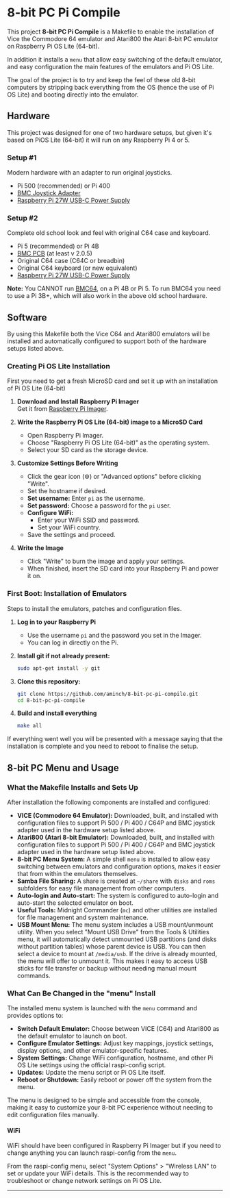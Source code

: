 # 8-bit PC Pi Compile

This project **8-bit PC Pi Compile** is a Makefile to enable the installation of Vice the Commodore 64 emulator and Atari800 the Atari 8-bit PC emulator on Raspberry Pi OS Lite (64-bit). 

In addition it installs a `menu` that allow easy switching of the default emulator, and easy configuration the main features of the emulators and Pi OS Lite.

The goal of the project is to try and keep the feel of these old 8-bit computers by stripping back everything from the OS (hence the use of Pi OS Lite) and booting directly into the emulator.

## Hardware

This project was designed for one of two hardware setups, but given it's based on PiOS Lite (64-bit) it will run on any Raspberry Pi 4 or 5. 

### Setup #1

Modern hardware with an adapter to run original joysticks.

 * Pi 500 (recommended) or Pi 400
 * [BMC Joystick Adapter](https://github.com/aminch/bmc-joy-pcb)
 * [Raspberry Pi 27W USB-C Power Supply](https://www.raspberrypi.com/products/27w-power-supply/)

### Setup #2

Complete old school look and feel with original C64 case and keyboard.  

 * Pi 5 (recommended) or Pi 4B
 * [BMC PCB](https://github.com/aminch/bmc64-pcb) (at least v 2.0.5)
 * Original C64 case (C64C or breadbin)
 * Original C64 keyboard (or new equivalent)
 * [Raspberry Pi 27W USB-C Power Supply](https://www.raspberrypi.com/products/27w-power-supply/)

 **Note:** You CANNOT run [BMC64](https://accentual.com/bmc64/), on a Pi 4B or Pi 5. To run BMC64 you need to use a Pi 3B+, which will also work in the above old school hardware.

## Software

By using this Makefile both the Vice C64 and Atari800 emulators will be installed and automatically configured to support both of the hardware setups listed above.

### Creating Pi OS Lite Installation

First you need to get a fresh MicroSD card and set it up with an installation of Pi OS Lite (64-bit)

1. **Download and Install Raspberry Pi Imager**  
   Get it from [Raspberry Pi Imager](https://www.raspberrypi.com/software/).

2. **Write the Raspberry Pi OS Lite (64-bit) image to a MicroSD Card**  
   - Open Raspberry Pi Imager.
   - Choose "Raspberry Pi OS Lite (64-bit)" as the operating system.
   - Select your SD card as the storage device.

3. **Customize Settings Before Writing**  
   - Click the gear icon (⚙️) or "Advanced options" before clicking "Write".
   - Set the hostname if desired.
   - **Set username:** Enter `pi` as the username.
   - **Set password:** Choose a password for the `pi` user.
   - **Configure WiFi:**  
     - Enter your WiFi SSID and password.
     - Set your WiFi country.
   - Save the settings and proceed.

4. **Write the Image**  
   - Click "Write" to burn the image and apply your settings.
   - When finished, insert the SD card into your Raspberry Pi and power it on.

### First Boot: Installation of Emulators

Steps to install the emulators, patches and configuration files.

1. **Log in to your Raspberry Pi**  
   - Use the username `pi` and the password you set in the Imager.
   - You can log in directly on the Pi.

2. **Install git if not already present:**
   ```bash
   sudo apt-get install -y git
   ```
3. **Clone this repository:**
    ```bash
    git clone https://github.com/aminch/8-bit-pc-pi-compile.git
    cd 8-bit-pc-pi-compile
    ```
4. **Build and install everything**
    ```bash
    make all
    ```

If everything went well you will be presented with a message saying that the installation is complete and you need to reboot to finalise the setup.

## 8-bit PC Menu and Usage

### What the Makefile Installs and Sets Up

After installation the following components are installed and configured:

- **VICE (Commodore 64 Emulator):** Downloaded, built, and installed with configuration files to support Pi 500 / Pi 400 / C64P and BMC joystick adapter used in the hardware setup listed above.
- **Atari800 (Atari 8-bit Emulator):** Downloaded, built, and installed with configuration files to support Pi 500 / Pi 400 / C64P and BMC joystick adapter used in the hardware setup listed above.
- **8-bit PC Menu System:** A simple shell `menu` is installed to allow easy switching between emulators and configuration options, makes it easier that from within the emulators themselves. 
- **Samba File Sharing:** A share is created at `~/share` with `disks` and `roms` subfolders for easy file management from other computers.
- **Auto-login and Auto-start:** The system is configured to auto-login and auto-start the selected emulator on boot.
- **Useful Tools:** Midnight Commander (`mc`) and other utilities are installed for file management and system maintenance.
- **USB Mount Menu:** The menu system includes a USB mount/unmount utility. When you select "Mount USB Drive" from the Tools & Utilities menu, it will automatically detect unmounted USB partitions (and disks without partition tables) whose parent device is USB. You can then select a device to mount at `/media/usb`. If the drive is already mounted, the menu will offer to unmount it. This makes it easy to access USB sticks for file transfer or backup without needing manual mount commands.

### What Can Be Changed in the "menu" Install

The installed menu system is launched with the `menu`  command and provides options to:

- **Switch Default Emulator:** Choose between VICE (C64) and Atari800 as the default emulator to launch on boot.
- **Configure Emulator Settings:** Adjust key mappings, joystick settings, display options, and other emulator-specific features.
- **System Settings:** Change WiFi configuration, hostname, and other Pi OS Lite settings using the official raspi-config script.
- **Updates:** Update the menu script or Pi OS Lite itself.
- **Reboot or Shutdown:** Easily reboot or power off the system from the menu.

The menu is designed to be simple and accessible from the console, making it easy to customize your 8-bit PC experience without needing to edit configuration files manually.

#### WiFi

WiFi should have been configured in Raspberry Pi Imager but if you need to change anything you can launch raspi-config from the `menu`.

From the raspi-config menu, select "System Options" > "Wireless LAN" to set or update your WiFi details. This is the recommended way to troubleshoot or change network settings on Pi OS Lite.

---
